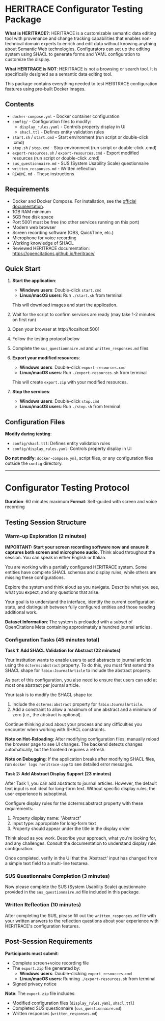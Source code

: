 # HERITRACE Configurator Testing Package

**What is HERITRACE?**: HERITRACE is a customizable semantic data editing tool with provenance and change tracking capabilities that enables non-technical domain experts to enrich and edit data without knowing anything about Semantic Web technologies. Configurators can set up the editing system using SHACL to generate forms and YAML configuration to customize the display.

**What HERITRACE is NOT**: HERITRACE is not a browsing or search tool. It is specifically designed as a semantic data editing tool.

This package contains everything needed to test HERITRACE configuration features using pre-built Docker images.

## Contents

- `docker-compose.yml` - Docker container configuration
- `config/` - Configuration files to modify:
  - `display_rules.yaml` - Controls property display in UI
  - `shacl.ttl` - Defines entity validation rules
- `start.sh` / `start.cmd` - Start environment (run script or double-click .cmd)
- `stop.sh` / `stop.cmd` - Stop environment (run script or double-click .cmd)
- `export-resources.sh` / `export-resources.cmd` - Export modified resources (run script or double-click .cmd)
- `sus_questionnaire.md` - SUS (System Usability Scale) questionnaire
- `written_responses.md` - Written reflection
- `README.md` - These instructions


## Requirements

- Docker and Docker Compose. For installation, see the <a href="https://docs.docker.com/get-docker/" target="_blank">official documentation</a>.
- 1GB RAM minimum
- 5GB free disk space
- Port 5001 must be free (no other services running on this port)
- Modern web browser
- Screen recording software (OBS, QuickTime, etc.)
- Microphone for voice recording
- Working knowledge of SHACL
- Reviewed HERITRACE documentation: https://opencitations.github.io/heritrace/

## Quick Start

1. **Start the application**:
   - **Windows users**: Double-click `start.cmd`
   - **Linux/macOS users**: Run `./start.sh` from terminal
   
   This will download images and start the application.
2. Wait for the script to confirm services are ready (may take 1-2 minutes on first run)
3. Open your browser at http://localhost:5001
4. Follow the testing protocol below
5. Complete the `sus_questionnaire.md` and `written_responses.md` files
6. **Export your modified resources**:
   - **Windows users**: Double-click `export-resources.cmd`
   - **Linux/macOS users**: Run `./export-resources.sh` from terminal
   
   This will create `export.zip` with your modified resources.
7. **Stop the services**:
   - **Windows users**: Double-click `stop.cmd`
   - **Linux/macOS users**: Run `./stop.sh` from terminal

## Configuration Files

**Modify during testing**:
- `config/shacl.ttl`: Defines entity validation rules
- `config/display_rules.yaml`: Controls property display in UI

**Do not modify**: `docker-compose.yml`, script files, or any configuration files outside the `config` directory.

---

# Configurator Testing Protocol

**Duration**: 60 minutes maximum
**Format**: Self-guided with screen and voice recording

## Testing Session Structure

### **Warm-up Exploration (2 minutes)**

**IMPORTANT: Start your screen recording software now and ensure it captures both screen and microphone audio.** Think aloud throughout the session. You can speak in either English or Italian.

You are working with a partially configured HERITRACE system. Some entities have complete SHACL schemas and display rules, while others are missing these configurations.

Explore the system and think aloud as you navigate. Describe what you see, what you expect, and any questions that arise.

Your goal is to understand the interface, identify the current configuration state, and distinguish between fully configured entities and those needing additional work.

**Dataset Information**: The system is preloaded with a subset of OpenCitations Meta containing approximately a hundred journal articles.

### **Configuration Tasks (45 minutes total)**

**Task 1: Add SHACL Validation for Abstract (22 minutes)**  

Your institution wants to enable users to add abstracts to journal articles using the `dcterms:abstract` property. To do this, you must first extend the SHACL shape for `fabio:JournalArticle` to include the abstract property.

As part of this configuration, you also need to ensure that users can add at most one abstract per journal article.

Your task is to modify the SHACL shape to:
1. Include the `dcterms:abstract` property for `fabio:JournalArticle`.
2. Add a constraint to allow a maximum of one abstract and a minimum of zero (i.e., the abstract is optional).

Continue thinking aloud about your process and any difficulties you encounter when working with SHACL constraints.

**Note on Hot-Reloading**: After modifying configuration files, manually reload the browser page to see UI changes. The backend detects changes automatically, but the frontend requires a refresh.

**Note on Debugging**: If the application breaks after modifying SHACL files, run `docker logs heritrace-app` to see detailed error messages.

**Task 2: Add Abstract Display Support (23 minutes)**

After Task 1, you can add abstracts to journal articles. However, the default text input is not ideal for long-form text. Without specific display rules, the user experience is suboptimal.

Configure display rules for the dcterms:abstract property with these requirements:

1. Property display name: "Abstract"
2. Input type: appropriate for long-form text
3. Property should appear under the title in the display order

Think aloud as you work. Describe your approach, what you're looking for, and any challenges. Consult the documentation to understand display rule configuration.

Once completed, verify in the UI that the 'Abstract' input has changed from a simple text field to a multi-line textarea.

### **SUS Questionnaire Completion (3 minutes)**

Now please complete the SUS (System Usability Scale) questionnaire provided in the `sus_questionnaire.md` file included in this package.

### **Written Reflection (10 minutes)**

After completing the SUS, please fill out the `written_responses.md` file with your written answers to the reflection questions about your experience with HERITRACE's configuration features.

## Post-Session Requirements

**Participants must submit**:
- Complete screen+voice recording file
- The `export.zip` file generated by:
  - **Windows users**: Double-clicking `export-resources.cmd`
  - **Linux/macOS users**: Running `./export-resources.sh` from terminal
- Signed privacy notice

**Note**: The `export.zip` file includes:
- Modified configuration files (`display_rules.yaml`, `shacl.ttl`)
- Completed SUS questionnaire (`sus_questionnaire.md`)
- Written responses (`written_responses.md`)
